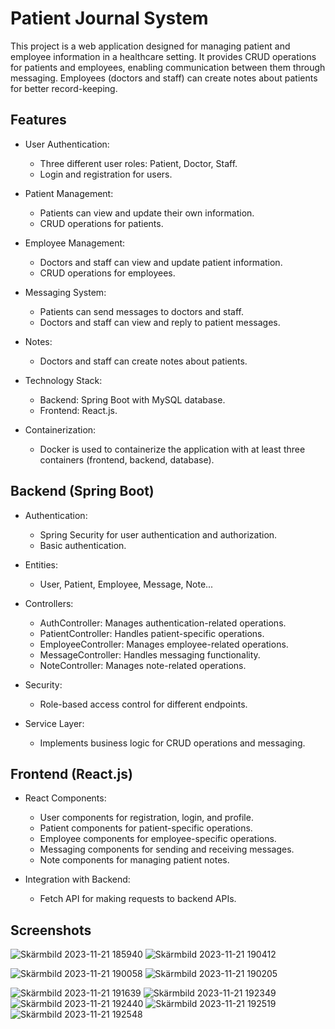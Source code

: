 # Patient Journal System

This project is a web application designed for managing patient and employee information in a healthcare setting. It provides CRUD operations for patients and employees, enabling communication between them through messaging. Employees (doctors and staff) can create notes about patients for better record-keeping.

## Features

- User Authentication:
  - Three different user roles: Patient, Doctor, Staff.
  - Login and registration for users.

- Patient Management:
  - Patients can view and update their own information.
  - CRUD operations for patients.

- Employee Management:
  - Doctors and staff can view and update patient information.
  - CRUD operations for employees.

- Messaging System:
  - Patients can send messages to doctors and staff.
  - Doctors and staff can view and reply to patient messages.

- Notes:
  - Doctors and staff can create notes about patients.

- Technology Stack:
  - Backend: Spring Boot with MySQL database.
  - Frontend: React.js.

- Containerization:
  - Docker is used to containerize the application with at least three containers (frontend, backend, database).

## Backend (Spring Boot)

- Authentication:
  - Spring Security for user authentication and authorization.
  - Basic authentication.

- Entities:
  - User, Patient, Employee, Message, Note...

- Controllers:
  - AuthController: Manages authentication-related operations.
  - PatientController: Handles patient-specific operations.
  - EmployeeController: Manages employee-related operations.
  - MessageController: Handles messaging functionality.
  - NoteController: Manages note-related operations.

- Security:
  - Role-based access control for different endpoints.

- Service Layer:
  - Implements business logic for CRUD operations and messaging.

## Frontend (React.js)

- React Components:
  - User components for registration, login, and profile.
  - Patient components for patient-specific operations.
  - Employee components for employee-specific operations.
  - Messaging components for sending and receiving messages.
  - Note components for managing patient notes.

- Integration with Backend:
  - Fetch API for making requests to backend APIs.

## Screenshots
    
![Skärmbild 2023-11-21 185940](https://github.com/11yaman/PatientJournalSystem/assets/129747692/a845976e-694d-4be1-ae9d-e568fbb6a967)
![Skärmbild 2023-11-21 190412](https://github.com/11yaman/PatientJournalSystem/assets/129747692/a52e1056-83f2-4454-80f7-f89da738b720)

![Skärmbild 2023-11-21 190058](https://github.com/11yaman/PatientJournalSystem/assets/129747692/699b0d3a-4b8a-4f68-8885-236ad0e5cdd4)
![Skärmbild 2023-11-21 190205](https://github.com/11yaman/PatientJournalSystem/assets/129747692/44a281d6-d4d0-474a-9ad1-0e89ab52d469)

![Skärmbild 2023-11-21 191639](https://github.com/11yaman/PatientJournalSystem/assets/129747692/e16b0bec-2b37-4b66-9b2c-efeca26f3a92)
![Skärmbild 2023-11-21 192349](https://github.com/11yaman/PatientJournalSystem/assets/129747692/fa8a6f39-f8f2-4d14-be46-1cc29ffcf925)
![Skärmbild 2023-11-21 192440](https://github.com/11yaman/PatientJournalSystem/assets/129747692/d5f2e46f-3696-493e-a96f-79d7e41e4e2b)
![Skärmbild 2023-11-21 192519](https://github.com/11yaman/PatientJournalSystem/assets/129747692/766055c5-c828-43e6-992c-f7b56ad7fcd7)
![Skärmbild 2023-11-21 192548](https://github.com/11yaman/PatientJournalSystem/assets/129747692/6ddc0c67-18e7-416d-9cd1-97b66a7c6c09)


